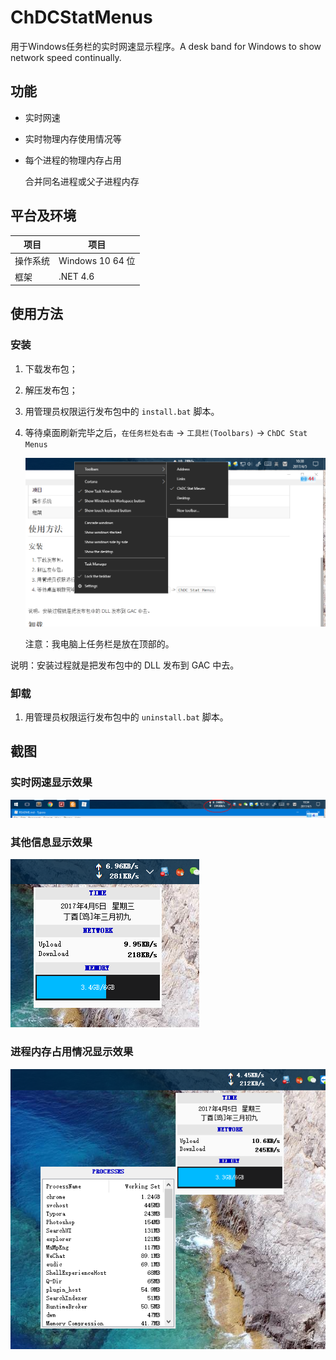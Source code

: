 # ChDCStatMenus
用于Windows任务栏的实时网速显示程序。A desk band for Windows to show network speed continually.

## 功能

* 实时网速

* 实时物理内存使用情况等

* 每个进程的物理内存占用

  合并同名进程或父子进程内存

## 平台及环境

| 项目   | 项目              |
| ---- | --------------- |
| 操作系统 | Windows 10 64 位 |
| 框架   | .NET 4.6        |

## 使用方法

### 安装

1. 下载发布包；

2. 解压发布包；

3. 用管理员权限运行发布包中的 `install.bat` 脚本。

4. 等待桌面刷新完毕之后，`在任务栏处右击` -> `工具栏(Toolbars)` -> `ChDC Stat Menus`

   ![install](Screenshots/install.png)

   注意：我电脑上任务栏是放在顶部的。

说明：安装过程就是把发布包中的 DLL 发布到 GAC 中去。

### 卸载

1. 用管理员权限运行发布包中的 `uninstall.bat` 脚本。

## 截图

### 实时网速显示效果

![Screenshot_20170405103515](Screenshots/Screenshot_20170405103515.png)

### 其他信息显示效果

![Screenshot_20170405103852](Screenshots/Screenshot_20170405103852.png)

### 进程内存占用情况显示效果

![Screenshot_20170405104620](Screenshots/Screenshot_20170405104620.png)